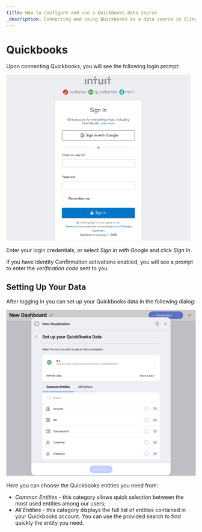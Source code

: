 ```yaml
---
title: How to configure and use a Quickbooks data source 
_description: Connecting and using Quickbooks as a data source in Slingshot.
---
```


# Quickbooks

Upon connecting Quickbooks, you will see the following login prompt:

<img src="images/quickbooks-login.png" alt="Quickbooks login prompt" class="responsive-img"/>


Enter your login credentials, or select _Sign in with Google_ and click _Sign In_.

If you have Identity Confirmation activations enabled, you will see a prompt to enter the *verification code* sent to you.

## Setting Up Your Data

After logging in you can set up your Quickbooks data in the following dialog:

<img src="images/set-up-data-quickbooks.png" alt="Set up your data dialog" class="responsive-img"/>

Here you can choose the Quickbooks entities you need from:

- _Common Entities_ - this category allows quick selection between the  most used entities among our users;
- _All Entities_ - this category displays the full list of entities contained in your Quickbooks account. You can use the provided search to find quickly the entity you need.
